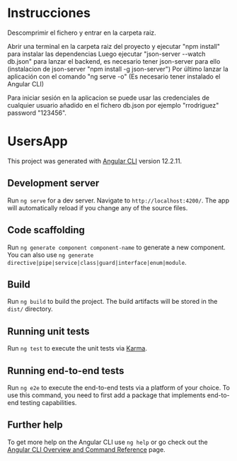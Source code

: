 # Instrucciones

Descomprimir el fichero y entrar en la carpeta raiz.

Abrir una terminal en la carpeta raiz del proyecto y ejecutar "npm install" para instalar las dependencias
Luego ejecutar "json-server --watch db.json" para lanzar el backend, es necesario tener json-server para ello (instalacion de json-server "npm install -g json-server")
Por último lanzar la aplicación con el comando "ng serve -o" (Es necesario tener instalado el Angular CLI)

Para iniciar sesión en la aplicacion se puede usar las credenciales de cualquier usuario añadido en el fichero db.json por ejemplo "rrodriguez" password "123456".

# UsersApp

This project was generated with [Angular CLI](https://github.com/angular/angular-cli) version 12.2.11.

## Development server

Run `ng serve` for a dev server. Navigate to `http://localhost:4200/`. The app will automatically reload if you change any of the source files.

## Code scaffolding

Run `ng generate component component-name` to generate a new component. You can also use `ng generate directive|pipe|service|class|guard|interface|enum|module`.

## Build

Run `ng build` to build the project. The build artifacts will be stored in the `dist/` directory.

## Running unit tests

Run `ng test` to execute the unit tests via [Karma](https://karma-runner.github.io).

## Running end-to-end tests

Run `ng e2e` to execute the end-to-end tests via a platform of your choice. To use this command, you need to first add a package that implements end-to-end testing capabilities.

## Further help

To get more help on the Angular CLI use `ng help` or go check out the [Angular CLI Overview and Command Reference](https://angular.io/cli) page.
